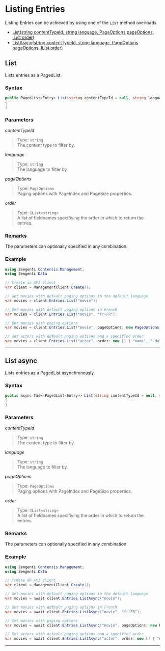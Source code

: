 # Listing Entries

Listing Entries can be achieved by using one of the `List` method overloads.

- [List(string contentTypeId, string language, PageOptions pageOptions, IList<string> order)](#list)
- [ListAsync(string contentTypeId, string language, PageOptions pageOptions, IList<string> order)](#list-async)

## List

Lists entries as a PagedList.

### Syntax

```cs
public PagedList<Entry> List(string contentTypeId = null, string language = null, PageOptions pageOptions = null, IList<string> order = null)
{
}
```

### Parameters

*contentTypeId*
> Type: `string`  
> The content type to filter by.

*language*
> Type: `string`  
> The language to filter by.

*pageOptions*
> Type: `PageOptions`  
> Paging options with PageIndex and PageSize properties.

*order*
> Type: `IList<string>`  
> A list of fieldnames specifiying the order in which to return the entries.

### Remarks

The parameters can optionally specified in any combination.

### Example

```cs
using Zengenti.Contensis.Management;
using Zengenti.Data

// Create an API client
var client = ManagementClient.Create();

// Get movies with default paging options in the default language
var movies = client.Entries.List("movie");

// Get movies with default paging options in French
var movies = client.Entries.List("movie", "fr-FR");

// Get movies with paging options
var movies = client.Entries.List("movie", pageOptions: new PageOptions(0,10) });

// Get actors with default paging options and a specified order
var movies = client.Entries.List("actor", order: new [] { "name", "-dateOfBirth" } });
```
---

## List async

Lists entries as a PagedList asynchronously.

### Syntax

```cs
public async Task<PagedList<Entry>> List(string contentTypeId = null, string language = null, PageOptions pageOptions = null, IList<string> order = null)
{
}
```

### Parameters

*contentTypeId*
> Type: `string`  
> The content type to filter by.

*language*
> Type: `string`  
> The language to filter by.

*pageOptions*
> Type: `PageOptions`  
> Paging options with PageIndex and PageSize properties.

*order*
> Type: `IList<string>`  
> A list of fieldnames specifiying the order in which to return the entries.

### Remarks

The parameters can optionally specified in any combination.

### Example

```cs
using Zengenti.Contensis.Management;
using Zengenti.Data

// Create an API client
var client = ManagementClient.Create();

// Get movies with default paging options in the default language
var movies = await client.Entries.ListAsync("movie");

// Get movies with default paging options in French
var movies = await client.Entries.ListAsync("movie", "fr-FR");

// Get movies with paging options
var movies = await client.Entries.ListAsync("movie", pageOptions: new PageOptions(0,10) });

// Get actors with default paging options and a specified order
var movies = await client.Entries.ListAsync("actor", order: new [] { "name", "-dateOfBirth" } });
```
---